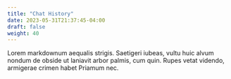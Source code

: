 ```yaml
---
title: "Chat History"
date: 2023-05-31T21:37:45-04:00
draft: false
weight: 40
---
```


Lorem markdownum aequalis strigis. Saetigeri iubeas, vultu huic alvum nondum
de obside ut laniavit arbor palmis, cum quin. Rupes vetat videndo, armigerae
crimen habet Priamum nec.
